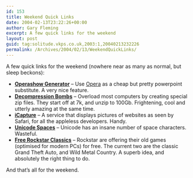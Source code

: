 ```yaml
---
id: 153
title: Weekend Quick Links
date: 2004-02-13T23:22:26+00:00
author: Gary Fleming
excerpt: A few quick links for the weekend
layout: post
guid: tag:solitude.vkps.co.uk,2003:1,20040213232226
permalink: /Archives/2004/02/13/WeekendQuickLinks/
---
```

A few quick links for the weekend (nowhere near as many as normal, but sleep beckons):

  * **[Operashow Generator](http://people.opera.com/howcome/2004/operashow/)** &#8211; Use [Opera](http://www.opera.com) as a cheap but pretty powerpoint substitute. A very nice feature.
  * **[Decompression Bombs](http://cheerleader.yoz.com/archives/001711.html)** &#8211; Overload most computers by creating special zip files. They start off at 7k, and unzip to 100Gb. Frightening, cool and utterly amazing at the same time.
  * **[iCapture](http://www.danvine.com/icapture/)** &#8211; A service that displays pictures of websites as seen by Safari, for all the appleless developers. Handy.
  * **[Unicode Spaces](http://www.cs.tut.fi/~jkorpela/chars/spaces.html)** &#8211; Unicode has an insane number of space characters. Wasteful.
  * **[Free Rockstar Classics](http://www.rockstargames.com/classics/)** &#8211; Rockstar are offering their old games (optimised for modern PCs) for free. The current two are the classic Grand Theft Auto, and Wild Metal Country. A superb idea, and absolutely the right thing to do.

And that&#8217;s all for the weekend.